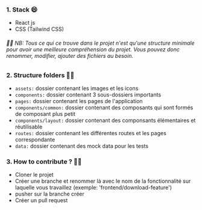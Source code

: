 ### 1. Stack 😄
- React js
- CSS (Tailwind CSS)

###### 🚨🚨 NB: Tous ce qui ce trouve dans le projet n'est qu'une structure minimale pour avoir une meilleure compréhension du projet. Vous pouvez donc renommer, modifier, ajouter des fichiers au besoin.

### 2. Structure folders 🚀🚀
- ```assets:``` dossier contenant les images et les icons
- ```components:``` dossier contenant 3 sous-dossiers importants
- ```pages:``` dossier contenant les pages de l'application
- ```components/common:``` dossier contenant des composants qui sont formés de composant plus petit
- ```components/layout:``` dossier contenant des componsants élémentaires et réutilisable
- ```routes:``` dossier contenant les différentes routes et les pages correspondante
- ```data:``` dossier contenant des mock data pour les tests

### 3. How to contribute ? 🚨🚨
- Cloner le projet
- Créer une branche et renommer là avec le nom de la fonctionnalité sur laquelle vous travaillez (exemple: 'frontend/download-feature')
- pusher sur la branche créer 
- Créer un pull request
